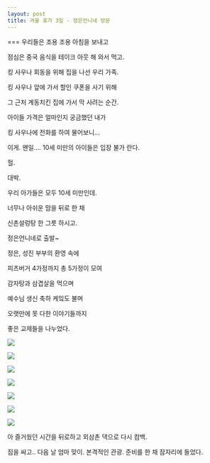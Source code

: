 ```yaml
---
layout: post
title: 겨울 휴가 3일 - 정은언니네 방문
---
```

===
우리들은 조용 조용 아침을 보내고

점심은 중국 음식을 테이크 아웃 해 와서 먹고.

킹 사우나 회동을 위해 집을 나선 우리 가족.


킹 사우나 앞에 가서 할인 쿠폰을 사기 위해

그 근처 계동치킨 집에 가서 막 사려는 순간.

아이들 가격은 얼마인지 궁금했던 내가

킹 사우나에 전화를 하여 물어보니...

이게. 왠일.... 10세 미만의 아이들은 입장 불가 란다.

헐.

대박.


우리 아가들은 모두 10세 미만인데.

너무나 아쉬운 맘을 뒤로 한 채

신촌설렁탕 한 그릇 하시고.


정은언니네로 출발~


정은, 성진 부부의 환영 속에

피츠버거 4가정까지 총 5가정이 모여

감자탕과 삼겹살을 먹으며

예수님 생신 축하 케잌도 불며

오랫만에 못 다한 이야기들까지

좋은 교제들을 나누었다.


![](http://2.bp.blogspot.com/-HetOOGKIotI/VKy2jeoytII/AAAAAAAAFlI/Cp4tZ946eZ8/s1600/10838155_802111613187776_1196055419135199507_o.jpg)



![](http://4.bp.blogspot.com/-nGdaqb45BGc/VKy2jZlc2-I/AAAAAAAAFlM/sVL_W2CAxGg/s1600/10860892_802111593187778_233463447168435006_o.jpg)



![](http://4.bp.blogspot.com/-jgOxG0w5lQw/VKy2kS1dHjI/AAAAAAAAFlg/XK_mO_8IusQ/s1600/10872995_802111563187781_4398086811227324563_o.jpg)



![](http://4.bp.blogspot.com/-kTG2D2Pr1IQ/VKy2lraaXiI/AAAAAAAAFl0/jd4RxnjNvpU/s1600/10869471_802111569854447_1790877976272726045_o.jpg)



![](http://2.bp.blogspot.com/-lDUATOtxBI0/VKy2krrCgvI/AAAAAAAAFlY/7sKsAu6veck/s1600/10873484_802111489854455_7016391598005605363_o.jpg)



![](http://1.bp.blogspot.com/-mU6z63_Uay8/VKy2lRK1nnI/AAAAAAAAFls/tH119X_Ghe0/s1600/10887330_802111553187782_7525209956478502750_o.jpg)



![](http://3.bp.blogspot.com/-U47bvX0D9b8/VKy2lg7WEgI/AAAAAAAAFlw/rGfbEImrQlo/s1600/10900013_802111549854449_876485397810729801_o.jpg)




아 즐거웠던 시간을 뒤로하고 외삼촌 댁으로 다시 컴백.


짐을 싸고.. 다음 날 엄마 맞이. 본격적인 관광. 준비를 한 채 잠자리에 들었다.





